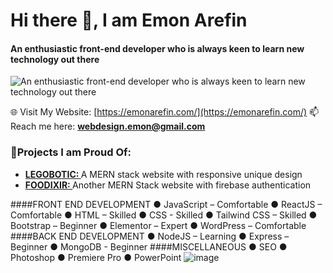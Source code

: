 # Hi there 👋, I am Emon Arefin
#### An enthusiastic front-end developer who is always keen to learn new technology out there
![An enthusiastic front-end developer who is always keen to learn new technology out there](https://media.licdn.com/dms/image/D5616AQG2NOzOuLbvMg/profile-displaybackgroundimage-shrink_350_1400/0/1684792754355?e=1691020800&v=beta&t=iwsuEl3H2XnVEVW3GlG650Y0QSdQzjZ3_vfu8cZ8gJg)

🌐 Visit My Website: [https://emonarefin.com/](https://emonarefin.com/)
📫 Reach me here: **webdesign.emon@gmail.com**
 
### 📃Projects I am Proud Of: 

- <a href="https://silver-stroopwafel-4a0ee3.netlify.app/" style="font-weight:bold" align="left">LEGOBOTIC: </a> <span> A MERN stack website with responsive unique design  </span> 
- <a href="https://assignment10-2757a.web.app/" style="font-weight:bold" align="left">FOODIXIR: </a> <span> Another MERN Stack website with firebase authentication </span> 

####FRONT END DEVELOPMENT
● JavaScript – Comfortable ● ReactJS – Comfortable ● HTML – Skilled   ● CSS -  Skilled ● Tailwind CSS – Skilled ● Bootstrap – Beginner
● Elementor – Expert ● WordPress – Comfortable 
####BACK END DEVELOPMENT
● NodeJS – Learning ● Express – Beginner ● MongoDB - Beginner
####MISCELLANEOUS
● SEO ● Photoshop ● Premiere Pro ● PowerPoint
![image](https://github.com/emon360arefin/emon360arefin/assets/86819686/a965b587-60da-4cf6-8486-f43b2519be54)

